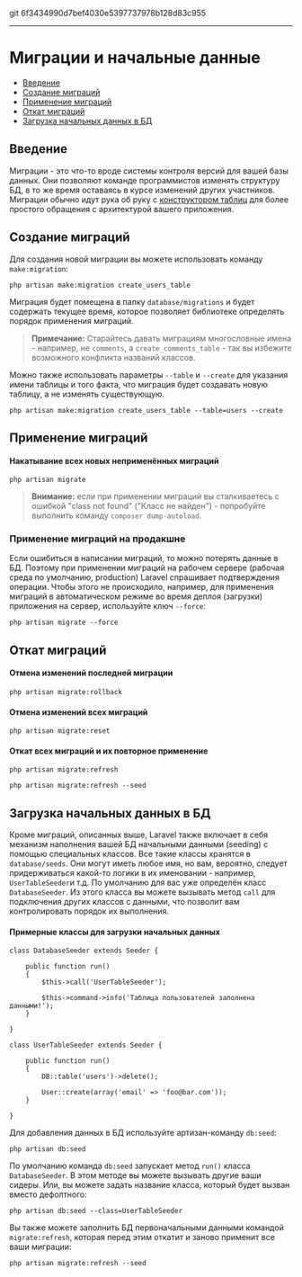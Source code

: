 git 6f3434990d7bef4030e5397737978b128d83c955

---

# Миграции и начальные данные

- [Введение](#introduction)
- [Создание миграций](#creating-migrations)
- [Применение миграций](#running-migrations)
- [Откат миграций](#rolling-back-migrations)
- [Загрузка начальных данных в БД](#database-seeding)

<a name="introduction"></a>
## Введение

Миграции - это что-то вроде системы контроля версий для вашей базы данных. Они позволяют команде программистов изменять структуру БД, в то же время оставаясь в курсе изменений других участников. Миграции обычно идут рука об руку с [конструктором таблиц](/docs/5.0/schema) для более простого обращения с архитектурой вашего приложения.

<a name="creating-migrations"></a>
## Создание миграций

Для создания новой миграции вы можете использовать команду `make:migration`:

	php artisan make:migration create_users_table

Миграция будет помещена в папку `database/migrations` и будет содержать текущее время, которое позволяет библиотеке определять порядок применения миграций.

> **Примечание:** Старайтесь давать миграциям многословные имена - например, не `comments`, а `create_comments_table` - так вы избежите возможного конфликта названий классов.

Можно также использовать параметры `--table` и `--create` для указания имени таблицы и того факта, что миграция будет создавать новую таблицу, а не изменять существующую.

	php artisan make:migration create_users_table --table=users --create

<a name="running-migrations"></a>
## Применение миграций

#### Накатывание всех новых неприменённых миграций

	php artisan migrate

> **Внимание:** если при применении миграций вы сталкиваетесь с ошибкой "class not found" ("Класс не найден") - попробуйте выполнить команду `composer dump-autoload`.

### Применение миграций на продакшне

Если ошибиться в написании миграций, то можно потерять данные в БД. Поэтому при применении миграций на рабочем сервере (рабочая среда по умолчанию, production) Laravel спрашивает подтверждения операции. Чтобы этого не происходило, например, для применения миграций в автоматическом режиме во время деплоя (загрузки) приложения на сервер, используйте ключ `--force`:

	php artisan migrate --force

<a name="rolling-back-migrations"></a>
## Откат миграций

#### Отмена изменений последней миграции

	php artisan migrate:rollback

#### Отмена изменений всех миграций

	php artisan migrate:reset

#### Откат всех миграций и их повторное применение

	php artisan migrate:refresh

	php artisan migrate:refresh --seed

<a name="database-seeding"></a>
## Загрузка начальных данных в БД

Кроме миграций, описанных выше, Laravel также включает в себя механизм наполнения вашей БД начальными данными (seeding) с помощью специальных классов. Все такие классы хранятся в `database/seeds`. Они могут иметь любое имя, но вам, вероятно, следует придерживаться какой-то логики в их именовании - например, `UserTableSeeder`и т.д. По умолчанию для вас уже определён класс `DatabaseSeeder`. Из этого класса вы можете вызывать метод `call` для подключения других классов с данными, что позволит вам контролировать порядок их выполнения.

#### Примерные классы для загрузки начальных данных

	class DatabaseSeeder extends Seeder {

		public function run()
		{
			$this->call('UserTableSeeder');

			$this->command->info('Таблица пользователей заполнена данными!');
		}

	}

	class UserTableSeeder extends Seeder {

		public function run()
		{
			DB::table('users')->delete();

			User::create(array('email' => 'foo@bar.com'));
		}

	}

Для добавления данных в БД используйте артизан-команду `db:seed`:

	php artisan db:seed

По умолчанию команда `db:seed` запускает метод `run()` класса `DatabaseSeeder`. В этом методе вы можете вызывать другие ваши сидеры. Или, вы можете задать название класса, который будет вызван вместо дефолтного:

	php artisan db:seed --class=UserTableSeeder

Вы также можете заполнить БД первоначальными данными командой `migrate:refresh`, которая перед этим откатит и заново применит все ваши миграции:

	php artisan migrate:refresh --seed
